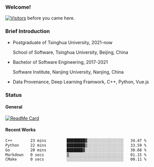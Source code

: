 ### Welcome!

[![Visitors](https://visitor-badge.laobi.icu/badge?page_id=HermitSun.HermitSun)]() before you came here.

### Brief Introduction

- Postgraduate of Tsinghua University, 2021-now
  
  School of Software, Tsinghua University, Beijing, China

- Bachelor of Software Engineering, 2017-2021
  
  Software Institute, Nanjing University, Nanjing, China

- Data Provenance, Deep Learning Framwork, C++, Python, Vue.js

### Status

#### General

[![ReadMe Card](https://github-readme-stats.hermitsun.vercel.app/api?username=HermitSun&count_private=true&show_icons=true)]()

#### Recent Works

<!--START_SECTION:waka-->

```txt
C++        23 mins         ████████▓░░░░░░░░░░░░░░░░   34.47 %
Python     22 mins         ████████▒░░░░░░░░░░░░░░░░   33.59 %
Go         20 mins         ███████▓░░░░░░░░░░░░░░░░░   30.68 %
Markdown   0 secs          ▒░░░░░░░░░░░░░░░░░░░░░░░░   01.15 %
CMake      0 secs          ░░░░░░░░░░░░░░░░░░░░░░░░░   00.11 %
```

<!--END_SECTION:waka-->
